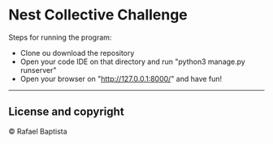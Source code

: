 # Nest Collective Challenge

Steps for running the program:
  - Clone ou download the repository
  - Open your code IDE on that directory and run "python3 manage.py runserver"
  - Open your browser on "http://127.0.0.1:8000/" and have fun!
  
---
 
## License and copyright

© Rafael Baptista

